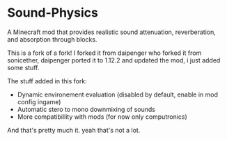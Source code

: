 # Sound-Physics
A Minecraft mod that provides realistic sound attenuation, reverberation, and absorption through blocks.

This is a fork of a fork! I forked it from daipenger who forked it from sonicether, daipenger ported it to 1.12.2 and updated the mod, i just added some stuff.

The stuff added in this fork:
* Dynamic environement evaluation (disabled by default, enable in mod config ingame)
* Automatic stero to mono downmixing of sounds
* More compatibillity with mods (for now only computronics)

And that's pretty much it. yeah that's not a lot.